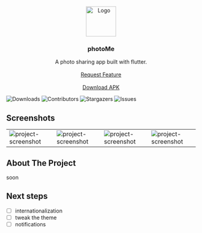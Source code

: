 <br/>
<p align="center">
  <a href="https://github.com/jhonny1994/photoMe">
    <img src="https://i.ibb.co/FYDGzK7/logo.png" alt="Logo" width="80" height="80">
  </a>

  <h3 align="center">photoMe</h3>

  <p align="center">
   A photo sharing app built with flutter.
    <br/>
    <br/>
    <a href="https://github.com/jhonny1994/photoMe/issues">Request Feature</a>
    <br/>
    <br/>
    <a href="https://drive.proton.me/urls/1DKSNJEHZW#tQjmoHJg8VYn">Download APK</a>
  </p>
</p>

![Downloads](https://img.shields.io/github/downloads/jhonny1994/photoMe/total) ![Contributors](https://img.shields.io/github/contributors/jhonny1994/photoMe?color=dark-green) ![Stargazers](https://img.shields.io/github/stars/jhonny1994/photoMe?style=social) ![Issues](https://img.shields.io/github/issues/jhonny1994/photoMe)

## Screenshots

<table>
  <tr>
    <td><img src="https://i.ibb.co/VHjkFN9/1.png" alt="project-screenshot"></td>
    <td><img src="https://i.ibb.co/74XbYD8/2.png" alt="project-screenshot"></td>
    <td><img src="https://i.ibb.co/JQSVr3Q/3.png" alt="project-screenshot"></td>
    <td><img src="https://i.ibb.co/f0XjNW3/4.png" alt="project-screenshot"></td>
  </tr>
 </table>

## About The Project

soon

## Next steps

- [ ] internationalization
- [ ] tweak the theme
- [ ] notifications
